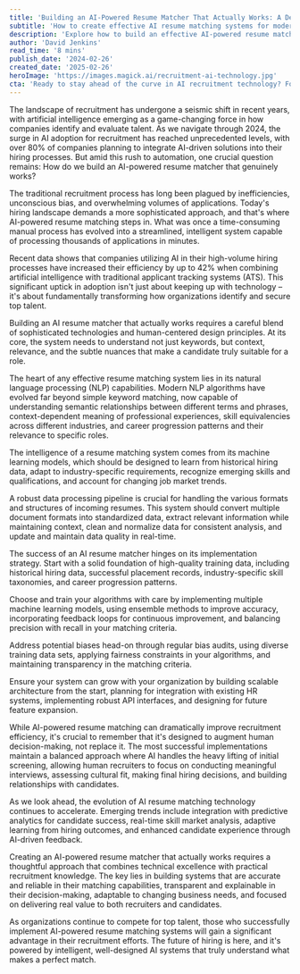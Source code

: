 ```yaml
---
title: 'Building an AI-Powered Resume Matcher That Actually Works: A Deep Dive into Modern Recruitment Technology'
subtitle: 'How to create effective AI resume matching systems for modern recruitment'
description: 'Explore how to build an effective AI-powered resume matcher that transforms recruitment processes. Learn about the essential components, from NLP capabilities to machine learning models, and discover implementation strategies that deliver real results in modern hiring.'
author: 'David Jenkins'
read_time: '8 mins'
publish_date: '2024-02-26'
created_date: '2025-02-26'
heroImage: 'https://images.magick.ai/recruitment-ai-technology.jpg'
cta: 'Ready to stay ahead of the curve in AI recruitment technology? Follow us on LinkedIn for the latest insights, best practices, and innovative solutions in HR tech.'
---
```


The landscape of recruitment has undergone a seismic shift in recent years, with artificial intelligence emerging as a game-changing force in how companies identify and evaluate talent. As we navigate through 2024, the surge in AI adoption for recruitment has reached unprecedented levels, with over 80% of companies planning to integrate AI-driven solutions into their hiring processes. But amid this rush to automation, one crucial question remains: How do we build an AI-powered resume matcher that genuinely works?

The traditional recruitment process has long been plagued by inefficiencies, unconscious bias, and overwhelming volumes of applications. Today's hiring landscape demands a more sophisticated approach, and that's where AI-powered resume matching steps in. What was once a time-consuming manual process has evolved into a streamlined, intelligent system capable of processing thousands of applications in minutes.

Recent data shows that companies utilizing AI in their high-volume hiring processes have increased their efficiency by up to 42% when combining artificial intelligence with traditional applicant tracking systems (ATS). This significant uptick in adoption isn't just about keeping up with technology – it's about fundamentally transforming how organizations identify and secure top talent.

Building an AI resume matcher that actually works requires a careful blend of sophisticated technologies and human-centered design principles. At its core, the system needs to understand not just keywords, but context, relevance, and the subtle nuances that make a candidate truly suitable for a role.

The heart of any effective resume matching system lies in its natural language processing (NLP) capabilities. Modern NLP algorithms have evolved far beyond simple keyword matching, now capable of understanding semantic relationships between different terms and phrases, context-dependent meaning of professional experiences, skill equivalencies across different industries, and career progression patterns and their relevance to specific roles.

The intelligence of a resume matching system comes from its machine learning models, which should be designed to learn from historical hiring data, adapt to industry-specific requirements, recognize emerging skills and qualifications, and account for changing job market trends.

A robust data processing pipeline is crucial for handling the various formats and structures of incoming resumes. This system should convert multiple document formats into standardized data, extract relevant information while maintaining context, clean and normalize data for consistent analysis, and update and maintain data quality in real-time.

The success of an AI resume matcher hinges on its implementation strategy. Start with a solid foundation of high-quality training data, including historical hiring data, successful placement records, industry-specific skill taxonomies, and career progression patterns.

Choose and train your algorithms with care by implementing multiple machine learning models, using ensemble methods to improve accuracy, incorporating feedback loops for continuous improvement, and balancing precision with recall in your matching criteria.

Address potential biases head-on through regular bias audits, using diverse training data sets, applying fairness constraints in your algorithms, and maintaining transparency in the matching criteria.

Ensure your system can grow with your organization by building scalable architecture from the start, planning for integration with existing HR systems, implementing robust API interfaces, and designing for future feature expansion.

While AI-powered resume matching can dramatically improve recruitment efficiency, it's crucial to remember that it's designed to augment human decision-making, not replace it. The most successful implementations maintain a balanced approach where AI handles the heavy lifting of initial screening, allowing human recruiters to focus on conducting meaningful interviews, assessing cultural fit, making final hiring decisions, and building relationships with candidates.

As we look ahead, the evolution of AI resume matching technology continues to accelerate. Emerging trends include integration with predictive analytics for candidate success, real-time skill market analysis, adaptive learning from hiring outcomes, and enhanced candidate experience through AI-driven feedback.

Creating an AI-powered resume matcher that actually works requires a thoughtful approach that combines technical excellence with practical recruitment knowledge. The key lies in building systems that are accurate and reliable in their matching capabilities, transparent and explainable in their decision-making, adaptable to changing business needs, and focused on delivering real value to both recruiters and candidates.

As organizations continue to compete for top talent, those who successfully implement AI-powered resume matching systems will gain a significant advantage in their recruitment efforts. The future of hiring is here, and it's powered by intelligent, well-designed AI systems that truly understand what makes a perfect match.